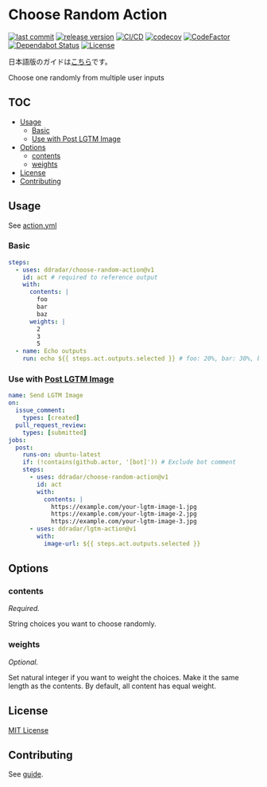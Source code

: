 # Choose Random Action

[![last commit](https://img.shields.io/github/last-commit/ddradar/choose-random-action "last commit")](https://github.com/ddradar/choose-random-action/commits/master)
[![release version](https://img.shields.io/github/v/release/ddradar/choose-random-action?sort=semver "release version")](https://github.com/ddradar/choose-random-action/releases)
[![CI/CD](https://github.com/ddradar/choose-random-action/workflows/CI/CD/badge.svg)](https://github.com/ddradar/choose-random-action/actions?query=workflow%3ACI%2FCD)
[![codecov](https://codecov.io/gh/ddradar/choose-random-action/branch/master/graph/badge.svg)](https://codecov.io/gh/ddradar/choose-random-action)
[![CodeFactor](https://www.codefactor.io/repository/github/ddradar/choose-random-action/badge)](https://www.codefactor.io/repository/github/ddradar/choose-random-action)
[![Dependabot Status](https://api.dependabot.com/badges/status?host=github&repo=ddradar/choose-random-action)](https://dependabot.com)
[![License](https://img.shields.io/github/license/ddradar/choose-random-action)](LICENSE)

日本語版のガイドは[こちら](./README-ja.md)です。

Choose one randomly from multiple user inputs

## TOC

- [Usage](#usage)
  - [Basic](#basic)
  - [Use with Post LGTM Image](#use-with-post-lgtm-image)
- [Options](#options)
  - [contents](#contents)
  - [weights](#weights)
- [License](#license)
- [Contributing](#contributing)

## Usage

See [action.yml](./action.yml)

### Basic

```yaml
steps:
  - uses: ddradar/choose-random-action@v1
    id: act # required to reference output
    with:
      contents: |
        foo
        bar
        baz
      weights: |
        2
        3
        5
  - name: Echo outputs
    run: echo ${{ steps.act.outputs.selected }} # foo: 20%, bar: 30%, baz: 50%
```

### Use with [Post LGTM Image](https://github.com/ddradar/lgtm-action)

```yaml
name: Send LGTM Image
on:
  issue_comment:
    types: [created]
  pull_request_review:
    types: [submitted]
jobs:
  post:
    runs-on: ubuntu-latest
    if: (!contains(github.actor, '[bot]')) # Exclude bot comment
    steps:
      - uses: ddradar/choose-random-action@v1
        id: act
        with:
          contents: |
            https://example.com/your-lgtm-image-1.jpg
            https://example.com/your-lgtm-image-2.jpg
            https://example.com/your-lgtm-image-3.jpg
      - uses: ddradar/lgtm-action@v1
        with:
          image-url: ${{ steps.act.outputs.selected }}
```

## Options

### contents

*Required.*

String choices you want to choose randomly.

### weights

*Optional.*

Set natural integer if you want to weight the choices.
Make it the same length as the contents.
By default, all content has equal weight.

## License

[MIT License](LICENSE)

## Contributing

See [guide](./CONTRIBUTING.md).
